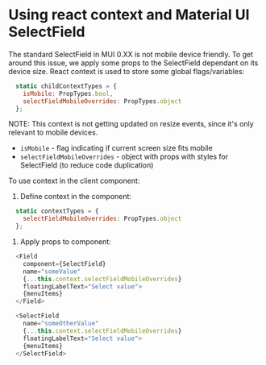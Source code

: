 # Using react context and Material UI SelectField

The standard SelectField in MUI 0.XX is not mobile device friendly. To get around this issue, we apply some props to the SelectField dependant on its device size.
React context is used to store some global flags/variables:

```javascript
  static childContextTypes = {
    isMobile: PropTypes.bool,
    selectFieldMobileOverrides: PropTypes.object
  };
```

NOTE: This context is not getting updated on resize events, since it's only relevant to mobile devices.

- `isMobile` - flag indicating if current screen size fits mobile
- `selectFieldMobileOverrides` - object with props with styles for SelectField (to reduce code duplication)

To use context in the client component:

1. Define context in the component:

```javascript
  static contextTypes = {
    selectFieldMobileOverrides: PropTypes.object
  };
```

1. Apply props to component:

```javascript
  <Field
    component={SelectField}
    name="someValue"
    {...this.context.selectFieldMobileOverrides}
    floatingLabelText="Select value">
    {menuItems}
  </Field>

  <SelectField
    name="someOtherValue"
    {...this.context.selectFieldMobileOverrides}
    floatingLabelText="Select value">
    {menuItems}
  </SelectField>
```
